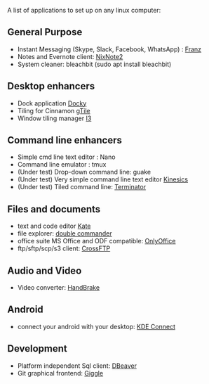 A list of applications to set up on any linux computer: 

General Purpose
------------------
* Instant Messaging (Skype, Slack, Facebook, WhatsApp) : [Franz](http://meetfranz.com/)
* Notes and Evernote client: [NixNote2](http://nixnote.org/NixNote-Home/) 
* System cleaner: bleachbit (sudo apt install bleachbit) 

Desktop enhancers
------------------
* Dock application [Docky](https://launchpad.net/docky)
* Tiling for Cinnamon [gTile](https://cinnamon-spices.linuxmint.com/extensions/view/21)
* Window tiling manager [I3](https://i3wm.org/)

Command line enhancers 
------------------
* Simple cmd line text editor : Nano
* Command line emulator : tmux
* (Under test) Drop-down command line: guake 
* (Under test) Very simple command line text editor [Kinesics](http://turtlewar.org/projects/editor/)
* (Under test) Tiled command line: [Terminator](https://gnometerminator.blogspot.ro/p/introduction.html)

Files and documents
------------------------
* text and code editor [Kate](https://kate-editor.org/get-it/)
* file explorer: [double commander](http://doublecmd.sourceforge.net/) 
* office suite MS Office and ODF compatible: [OnlyOffice](https://www.onlyoffice.com/apps.aspx)
* ftp/sftp/scp/s3 client: [CrossFTP](http://www.crossftp.com/)

Audio and Video
---------------------
* Video converter: [HandBrake](https://handbrake.fr/downloads.php)

Android 
---------------
* connect your android with your desktop: [KDE Connect](https://community.kde.org/KDEConnect) 

Development
------------------------
* Platform independent Sql client: [DBeaver](https://dbeaver.jkiss.org/) 
* Git graphical frontend: [Giggle](https://wiki.gnome.org/Apps/giggle)

